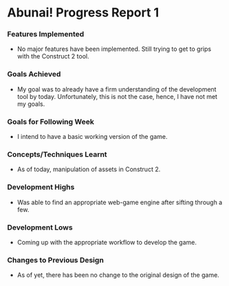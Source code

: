 # Abunai! Progress Report 1

### Features Implemented

- No major features have been implemented. Still trying to get to grips with the Construct 2 tool.


### Goals Achieved

- My goal was to already have a firm understanding of the development tool by today. Unfortunately, this is not the case, hence,
   I have not met my goals.


### Goals for Following Week
- I intend to have a basic working version of the game.


### Concepts/Techniques Learnt
- As of today, manipulation of assets in Construct 2.


### Development Highs
- Was able to find an appropriate web-game engine after sifting through a few.


### Development Lows
- Coming up with the appropriate workflow to develop the game.


### Changes to Previous Design
- As of yet, there has been no change to the original design of the game.